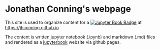 # Jonathan Conning's webpage




This site is used to organize content for a [![Jupyter Book Badge](https://jupyterbook.org/badge.svg)](https://jhconning.github.io/) at https://jhconning.github.io

The content is written jupyter notebook (.ipynb) and markdown (.md) files and rendered as a [jupyterbook](https://jupyterbook.org/) website via github pages. 
